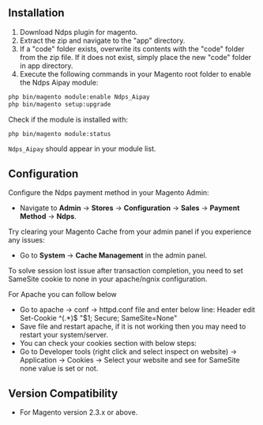 
## Installation

1. Download Ndps plugin for magento.
2. Extract the zip and navigate to the "app" directory.
3. If a "code" folder exists, overwrite its contents with the "code" folder from the zip file. If it does not exist, simply place the new "code" folder in app directory.
4. Execute the following commands in your Magento root folder to enable the Ndps Aipay module:

```bash
php bin/magento module:enable Ndps_Aipay
php bin/magento setup:upgrade
```

Check if the module is installed with:

```bash
php bin/magento module:status
```

`Ndps_Aipay` should appear in your module list.

## Configuration

Configure the Ndps payment method in your Magento Admin:

- Navigate to **Admin** -> **Stores** -> **Configuration** -> **Sales** -> **Payment Method** -> **Ndps**.

Try clearing your Magento Cache from your admin panel if you experience any issues:

- Go to **System** -> **Cache Management** in the admin panel. 

To solve session lost issue after transaction completion, you need to set SameSite cookie to none in your apache/ngnix configuration.

For Apache you can follow below 

 - Go to apache -> conf -> httpd.conf file and enter below line:
   Header edit Set-Cookie ^(.*)$ "$1; Secure; SameSite=None"
 - Save file and restart apache, if it is not working then you may need to restart your system/server.
 - You can check your cookies section with below steps:
 - Go to Developer tools (right click and select inspect on website) -> Application -> Cookies -> Select your website and see for    SameSite none value is set or not.

## Version Compatibility

- For Magento version 2.3.x or above.
